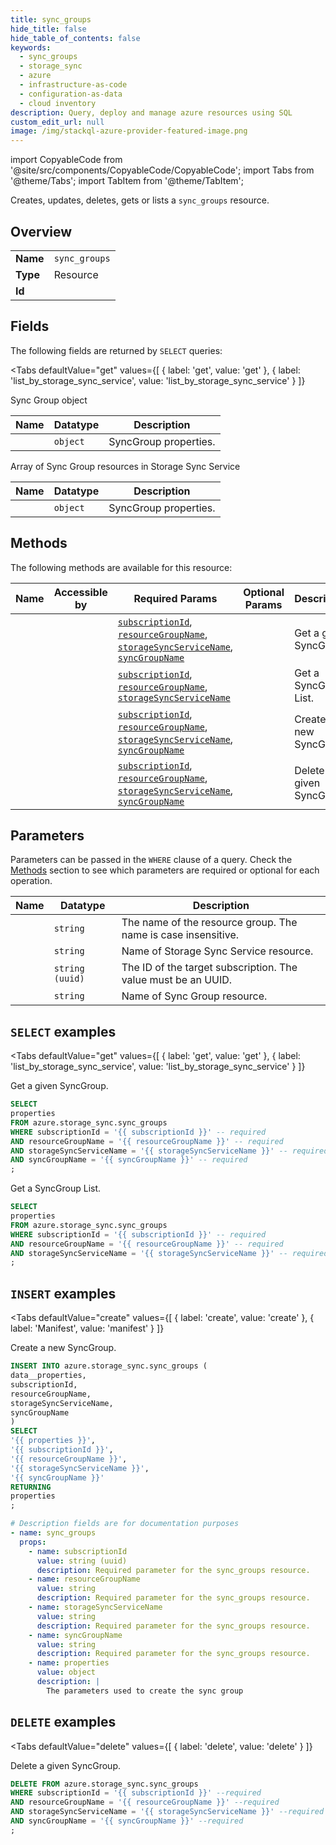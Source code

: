 ```yaml
--- 
title: sync_groups
hide_title: false
hide_table_of_contents: false
keywords:
  - sync_groups
  - storage_sync
  - azure
  - infrastructure-as-code
  - configuration-as-data
  - cloud inventory
description: Query, deploy and manage azure resources using SQL
custom_edit_url: null
image: /img/stackql-azure-provider-featured-image.png
---
```


import CopyableCode from '@site/src/components/CopyableCode/CopyableCode';
import Tabs from '@theme/Tabs';
import TabItem from '@theme/TabItem';

Creates, updates, deletes, gets or lists a <code>sync_groups</code> resource.

## Overview
<table><tbody>
<tr><td><b>Name</b></td><td><code>sync_groups</code></td></tr>
<tr><td><b>Type</b></td><td>Resource</td></tr>
<tr><td><b>Id</b></td><td><CopyableCode code="azure.storage_sync.sync_groups" /></td></tr>
</tbody></table>

## Fields

The following fields are returned by `SELECT` queries:

<Tabs
    defaultValue="get"
    values={[
        { label: 'get', value: 'get' },
        { label: 'list_by_storage_sync_service', value: 'list_by_storage_sync_service' }
    ]}
>
<TabItem value="get">

Sync Group object

<table>
<thead>
    <tr>
    <th>Name</th>
    <th>Datatype</th>
    <th>Description</th>
    </tr>
</thead>
<tbody>
<tr>
    <td><CopyableCode code="properties" /></td>
    <td><code>object</code></td>
    <td>SyncGroup properties.</td>
</tr>
</tbody>
</table>
</TabItem>
<TabItem value="list_by_storage_sync_service">

Array of Sync Group resources in Storage Sync Service

<table>
<thead>
    <tr>
    <th>Name</th>
    <th>Datatype</th>
    <th>Description</th>
    </tr>
</thead>
<tbody>
<tr>
    <td><CopyableCode code="properties" /></td>
    <td><code>object</code></td>
    <td>SyncGroup properties.</td>
</tr>
</tbody>
</table>
</TabItem>
</Tabs>

## Methods

The following methods are available for this resource:

<table>
<thead>
    <tr>
    <th>Name</th>
    <th>Accessible by</th>
    <th>Required Params</th>
    <th>Optional Params</th>
    <th>Description</th>
    </tr>
</thead>
<tbody>
<tr>
    <td><a href="#get"><CopyableCode code="get" /></a></td>
    <td><CopyableCode code="select" /></td>
    <td><a href="#parameter-subscriptionId"><code>subscriptionId</code></a>, <a href="#parameter-resourceGroupName"><code>resourceGroupName</code></a>, <a href="#parameter-storageSyncServiceName"><code>storageSyncServiceName</code></a>, <a href="#parameter-syncGroupName"><code>syncGroupName</code></a></td>
    <td></td>
    <td>Get a given SyncGroup.</td>
</tr>
<tr>
    <td><a href="#list_by_storage_sync_service"><CopyableCode code="list_by_storage_sync_service" /></a></td>
    <td><CopyableCode code="select" /></td>
    <td><a href="#parameter-subscriptionId"><code>subscriptionId</code></a>, <a href="#parameter-resourceGroupName"><code>resourceGroupName</code></a>, <a href="#parameter-storageSyncServiceName"><code>storageSyncServiceName</code></a></td>
    <td></td>
    <td>Get a SyncGroup List.</td>
</tr>
<tr>
    <td><a href="#create"><CopyableCode code="create" /></a></td>
    <td><CopyableCode code="insert" /></td>
    <td><a href="#parameter-subscriptionId"><code>subscriptionId</code></a>, <a href="#parameter-resourceGroupName"><code>resourceGroupName</code></a>, <a href="#parameter-storageSyncServiceName"><code>storageSyncServiceName</code></a>, <a href="#parameter-syncGroupName"><code>syncGroupName</code></a></td>
    <td></td>
    <td>Create a new SyncGroup.</td>
</tr>
<tr>
    <td><a href="#delete"><CopyableCode code="delete" /></a></td>
    <td><CopyableCode code="delete" /></td>
    <td><a href="#parameter-subscriptionId"><code>subscriptionId</code></a>, <a href="#parameter-resourceGroupName"><code>resourceGroupName</code></a>, <a href="#parameter-storageSyncServiceName"><code>storageSyncServiceName</code></a>, <a href="#parameter-syncGroupName"><code>syncGroupName</code></a></td>
    <td></td>
    <td>Delete a given SyncGroup.</td>
</tr>
</tbody>
</table>

## Parameters

Parameters can be passed in the `WHERE` clause of a query. Check the [Methods](#methods) section to see which parameters are required or optional for each operation.

<table>
<thead>
    <tr>
    <th>Name</th>
    <th>Datatype</th>
    <th>Description</th>
    </tr>
</thead>
<tbody>
<tr id="parameter-resourceGroupName">
    <td><CopyableCode code="resourceGroupName" /></td>
    <td><code>string</code></td>
    <td>The name of the resource group. The name is case insensitive.</td>
</tr>
<tr id="parameter-storageSyncServiceName">
    <td><CopyableCode code="storageSyncServiceName" /></td>
    <td><code>string</code></td>
    <td>Name of Storage Sync Service resource.</td>
</tr>
<tr id="parameter-subscriptionId">
    <td><CopyableCode code="subscriptionId" /></td>
    <td><code>string (uuid)</code></td>
    <td>The ID of the target subscription. The value must be an UUID.</td>
</tr>
<tr id="parameter-syncGroupName">
    <td><CopyableCode code="syncGroupName" /></td>
    <td><code>string</code></td>
    <td>Name of Sync Group resource.</td>
</tr>
</tbody>
</table>

## `SELECT` examples

<Tabs
    defaultValue="get"
    values={[
        { label: 'get', value: 'get' },
        { label: 'list_by_storage_sync_service', value: 'list_by_storage_sync_service' }
    ]}
>
<TabItem value="get">

Get a given SyncGroup.

```sql
SELECT
properties
FROM azure.storage_sync.sync_groups
WHERE subscriptionId = '{{ subscriptionId }}' -- required
AND resourceGroupName = '{{ resourceGroupName }}' -- required
AND storageSyncServiceName = '{{ storageSyncServiceName }}' -- required
AND syncGroupName = '{{ syncGroupName }}' -- required
;
```
</TabItem>
<TabItem value="list_by_storage_sync_service">

Get a SyncGroup List.

```sql
SELECT
properties
FROM azure.storage_sync.sync_groups
WHERE subscriptionId = '{{ subscriptionId }}' -- required
AND resourceGroupName = '{{ resourceGroupName }}' -- required
AND storageSyncServiceName = '{{ storageSyncServiceName }}' -- required
;
```
</TabItem>
</Tabs>


## `INSERT` examples

<Tabs
    defaultValue="create"
    values={[
        { label: 'create', value: 'create' },
        { label: 'Manifest', value: 'manifest' }
    ]}
>
<TabItem value="create">

Create a new SyncGroup.

```sql
INSERT INTO azure.storage_sync.sync_groups (
data__properties,
subscriptionId,
resourceGroupName,
storageSyncServiceName,
syncGroupName
)
SELECT 
'{{ properties }}',
'{{ subscriptionId }}',
'{{ resourceGroupName }}',
'{{ storageSyncServiceName }}',
'{{ syncGroupName }}'
RETURNING
properties
;
```
</TabItem>
<TabItem value="manifest">

```yaml
# Description fields are for documentation purposes
- name: sync_groups
  props:
    - name: subscriptionId
      value: string (uuid)
      description: Required parameter for the sync_groups resource.
    - name: resourceGroupName
      value: string
      description: Required parameter for the sync_groups resource.
    - name: storageSyncServiceName
      value: string
      description: Required parameter for the sync_groups resource.
    - name: syncGroupName
      value: string
      description: Required parameter for the sync_groups resource.
    - name: properties
      value: object
      description: |
        The parameters used to create the sync group
```
</TabItem>
</Tabs>


## `DELETE` examples

<Tabs
    defaultValue="delete"
    values={[
        { label: 'delete', value: 'delete' }
    ]}
>
<TabItem value="delete">

Delete a given SyncGroup.

```sql
DELETE FROM azure.storage_sync.sync_groups
WHERE subscriptionId = '{{ subscriptionId }}' --required
AND resourceGroupName = '{{ resourceGroupName }}' --required
AND storageSyncServiceName = '{{ storageSyncServiceName }}' --required
AND syncGroupName = '{{ syncGroupName }}' --required
;
```
</TabItem>
</Tabs>
